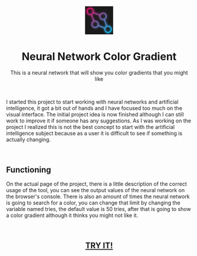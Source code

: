 <h3 align="center"><img src='https://raw.githubusercontent.com/JayexDesigns/neural-network-color/main/img/favicon.png' width='15%'></h3>
<h1 align="center">Neural Network Color Gradient</h1>
<p align="center">This is a neural network that will show you color gradients that you might like</p>
<br/>
<p>I started this project to start working with neural networks and artificial intelligence, it got a bit out of hands and I have focused too much on the visual interface. The initial project idea is now finished although I can still work to improve it if someone has any suggestions. As I was working on the project I realized this is not the best concept to start with the artificial intelligence subject because as a user it is difficult to see if something is actually changing.</p>
<br/>
<h2>Functioning</h2>
<p>On the actual page of the project, there is a little description of the correct usage of the tool, you can see the output values of the neural network on the browser's console. There is also an amount of times the neural network is going to search for a color, you can change that limit by changing the variable named tries, the default value is 50 tries, after that is going to show a color gradient although it thinks you might not like it.</p>
<br/>
<h2 align="center"><a href="https://jayexdesigns.github.io/neural-network-color">TRY IT!</a></h2>
